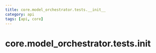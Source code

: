 ```yaml
---
title: core.model_orchestrator.tests.__init__
category: api
tags: [api, core]
---
```


# core.model_orchestrator.tests.__init__



